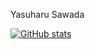 Yasuharu Sawada

[![GitHub stats](https://github-readme-stats.vercel.app/api?username=yasuharu519&layout=compact&count_private=true&show_icons=true)](https://github.com/anuraghazra/github-readme-stats)
